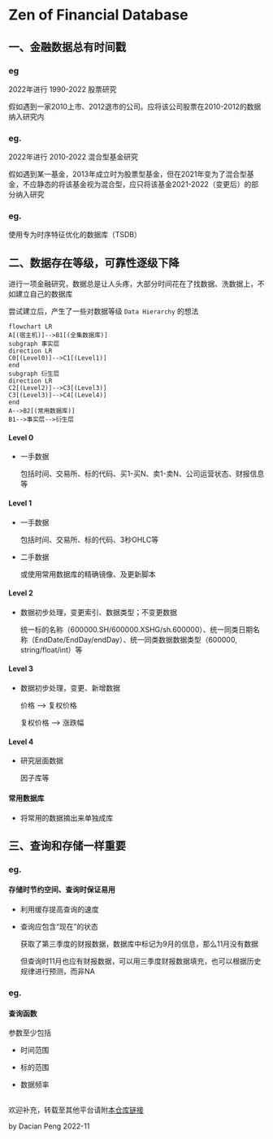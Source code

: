 # Zen of Financial Database

## 一、金融数据总有时间戳

### eg

2022年进行 1990-2022 股票研究

假如遇到一家2010上市、2012退市的公司。应将该公司股票在2010-2012的数据纳入研究内

### eg.

2022年进行 2010-2022 混合型基金研究

假如遇到某一基金，2013年成立时为股票型基金，但在2021年变为了混合型基金，不应静态的将该基金视为混合型，应只将该基金2021-2022（变更后）的部分纳入研究

### eg.

使用专为时序特征优化的数据库（TSDB）

## 二、数据存在等级，可靠性逐级下降

进行一项金融研究，数据总是让人头疼，大部分时间花在了找数据、洗数据上，不如建立自己的数据库

尝试建立后，产生了一些对数据等级 `Data Hierarchy` 的想法

 ```mermaid
flowchart LR
A[(宿主机)]-->B1[(全集数据库)]
subgraph 事实层
direction LR
C0[(Level0)]-->C1[(Level1)]
end
subgraph 衍生层
direction LR
C2[(Level2)]-->C3[(Level3)]
C3[(Level3)]-->C4[(Level4)]
end
A-->B2[(常用数据库)]
B1-->事实层-->衍生层
 ```

#### Level 0

- 一手数据

    包括时间、交易所、标的代码、买1-买N、卖1-卖N、公司运营状态、财报信息等

#### Level 1

- 一手数据

    包括时间、交易所、标的代码、3秒OHLC等

- 二手数据

    或使用常用数据库的精确镜像、及更新脚本

#### Level 2

- 数据初步处理，变更索引、数据类型；不变更数据

    统一标的名称（600000.SH/600000.XSHG/sh.600000）、统一同类日期名称（EndDate/EndDay/endDay）、统一同类数据数据类型（600000, string/float/int）等


#### Level 3

- 数据初步处理，变更、新增数据

    价格 --> 复权价格

    复权价格 --> 涨跌幅

#### Level 4

- 研究层面数据

    因子库等

#### 常用数据库

- 将常用的数据摘出来单独成库


## 三、查询和存储一样重要

### eg.

#### 存储时节约空间、查询时保证易用

- 利用缓存提高查询的速度

- 查询应包含“现在”的状态

    获取了第三季度的财报数据，数据库中标记为9月的信息，那么11月没有数据

    但查询时11月也应有财报数据，可以用三季度财报数据填充，也可以根据历史规律进行预测，而非NA

### eg.

#### 查询函数

参数至少包括

- 时间范围

- 标的范围

- 数据频率

##

欢迎补充，转载至其他平台请附[本仓库链接](https://github.com/dacianpeng/Zen-of-Financial-Database)

by Dacian Peng 2022-11
